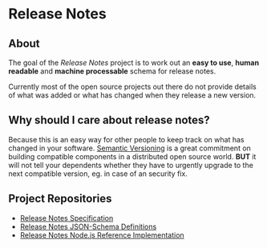 # Release Notes

## About

The goal of the _Release Notes_ project is to work out an **easy to use**,
**human readable** and **machine processable** schema for release notes.

Currently most of the open source projects out there do not provide
details of what was added or what has changed when they release a new
version.

## Why should I care about release notes?

Because this is an easy way for other people to keep track on what has
changed in your software.
[Semantic Versioning](http://semver.org) is a great commitment on
building compatible components in a distributed open source world.
**BUT** it will not tell your dependents whether they have to urgently
upgrade to the next compatible version, eg. in case of an security fix.

## Project Repositories

- [Release Notes Specification](/release-notes/release-notes-spec)
- [Release Notes JSON-Schema Definitions](/release-notes/release-notes-schema)
- [Release Notes Node.js Reference Implementation](/release-notes/release-notes-node)
